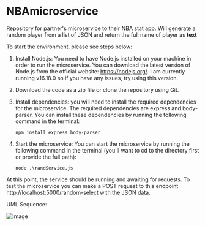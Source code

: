 # NBAmicroservice
Repository for partner's microservice to their NBA stat app. Will generate a random player from a list of JSON and return the full name of player as **text**

To start the environment, please see steps below:

1. Install Node.js: You need to have Node.js installed on your machine in order to run the microservice. You can download the latest version of Node.js from the official website: https://nodejs.org/. I am currently running v16.18.0 so if you have any issues, try using this version.

2. Download the code as a zip file or clone the repository using Git.

3. Install dependencies: you will need to install the required dependencies for the microservice. The required dependencies are express and body-parser. You can install these dependencies by running the following command in the terminal:

    ```terminal
    npm install express body-parser
    ```

4. Start the microservice: You can start the microservice by running the following command in the terminal (you'll want to cd to the directory first or provide the full path):

    ```
    node .\randService.js
    ```

At this point, the service should be running and awaiting for requests. To test the microservice you can make a POST request to this endpoint http://localhost:5000/random-select with the JSON data.


UML Sequence:

![image](https://user-images.githubusercontent.com/91227009/218266061-95ec319d-5a27-470a-8541-08a9038f6351.png)

